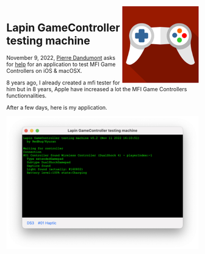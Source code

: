 <img src="lapin/Assets.xcassets/AppIcon.appiconset/joystick-flat-icon.png" width="200px" height="200x" align="right">

# Lapin GameController testing machine

November 9, 2022, [Pierre Dandumont](https://github.com/Dandumontp) asks for [help](https://www.journaldulapin.com/2022/11/09/aidez-moi-un-programme-pour-tester-les-manettes-mfi/) for an application to test MFI Game Controllers on iOS & macOSX.

8 years ago, I already created a mfi tester for him but in 8 years, Apple have increased a lot the MFI Game Controllers functionnalities.

After a few days, here is my application.

![Screenshot](screenshot.png)
